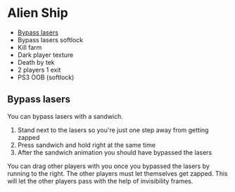 # Alien Ship

- [Bypass lasers](#bypass)
- Bypass lasers softlock
- Kill farm
- Dark player texture
- Death by tek
- 2 players 1 exit
- PS3 OOB (softlock)

## <a name="bypass"></a>Bypass lasers

You can bypass lasers with a sandwich.

1. Stand next to the lasers so you're just one step away from getting zapped
2. Press sandwich and hold right at the same time
3. After the sandwich animation you should have bypassed the lasers

You can drag other players with you once you bypassed the lasers by running to the right. The other players must let themselves get zapped. This will let the other players pass with the help of invisibility frames.
